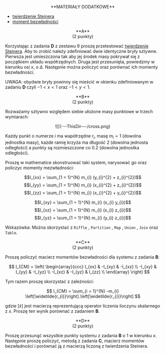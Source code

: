 <center>
**MATERIAŁY DODATKOWE**
</center>

- [twierdzenie Steinera](https://en.wikipedia.org/wiki/Parallel_axis_theorem)
- [moment bezwładności](https://en.wikipedia.org/wiki/Moment_of_inertia#Motion_in_space_of_a_rigid_body,_and_the_inertia_matrix)

<center>
**A**
</center>

<center>
(2 punkty)
</center>

Korzystając z zadania **D** z zestawu 9 proszę przetestować 
[twierdzenie Steinera](https://en.wikipedia.org/wiki/Parallel_axis_theorem).
Aby to zrobić należy zdefiniować dwie identyczne bryły sztywne. Pierwsza jest umieszczona
tak aby jej środek masy pokrywał się z początkiem układu współrzędnych. 
Druga jest przesunięta, powiedzmy w kierunku osi *x*, o $\Delta$. Następnie 
można policzyć oraz porównać ich momenty bezwładności.

UWAGA: obydwie bryły powinny się mieścić w okienku zdefiniowanym w zadaniu **D** czyli 
$-1 \lt x \lt 1$ oraz $-1 \lt y \lt 1$.

<center>
**B**
</center>

<center>
(2 punkty)
</center>

Rozważamy sztywno względem siebie ułożone masy punktowe w trzech wymiarach:

<center>
![](---ThisDir---/cross.png)
</center>

Każdy punkt o numerze $i$ ma wapółrzędne $r_{i}$, masę $m_{i} = 1$ (dowolna jednostka masy), każde ramię krzyża ma długość
$2$ (dowolna jednosta odległości) a punkty są rozmieszczone co $0.2$ (dowolna jednostka odległości).

Proszę w mathematice skonstruować taki system, narysować go oraz policzyc momenty mezwładności:

$$I_{xx} = \sum_{1 = 1}^{N} m_{i} (y_{i}^{2} + z_{i}^{2})$$
$$I_{yy} = \sum_{1 = 1}^{N} m_{i} (x_{i}^{2} + z_{i}^{2})$$
$$I_{zz} = \sum_{1 = 1}^{N} m_{i} (x_{i}^{2} + y_{i}^{2})$$

$$I_{xy} = \sum_{1 = 1}^{N} m_{i} (x_{i} y_{i})$$
$$I_{xz} = \sum_{1 = 1}^{N} m_{i} (x_{i} z_{i})$$
$$I_{yz} = \sum_{1 = 1}^{N} m_{i} (y_{i} z_{i})$$

Wskazówka: Można skorzystać z `Riffle` , `Partition` , `Map` , `Union` , `Join` oraz `Table`.

<center>
**C**
</center>

<center>
(2 punkty)
</center>

Proszę policzyć macierz momentów bezwładności dla systemu z zadania **B**:

$$
I_{CM} = \left(
\begin{array}{ccc}
 I_{xx} & -I_{xy} & -I_{xz} \\
 -I_{xy} & I_{yy} & -I_{yz} \\
 -I_{xz} & -I_{yz} & I_{zz} \\
\end{array}
\right)
$$

Tym razem proszę skorzystać z zależności:

$$
I_{CM} = \sum_{i = 1}^{N} -m_{i} \left[\widetilde{r_{i}}\right].\left[\widetilde{r_{i}}\right]
$$

gdzie $\left[\widetilde{x}\right]$ jest macierzą reprezentującą operator liczenia iloczynu skalarnego z $x$.
Proszę ten wynik porównać z zadaniem **B**.

<center>
**D**
</center>

<center>
(2 punkty)
</center>


Proszę przesunąć wszystkie punkty systemu z zadania **B** o $1$ w kierunku $x$. Następnie proszę policzyć,
metodą z zadania **C**, macierz momentów bezwładności i porównać ją z macierzą liczoną z twierdzenia Steinera.
